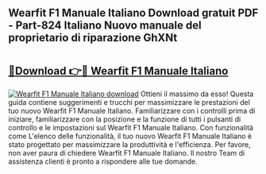## Wearfit F1 Manuale Italiano Download gratuit PDF - Part-824 Italiano Nuovo manuale del proprietario di riparazione GhXNt

# <h2><a href="http://dfgwpox.blite.top/?on=Wearfit+F1+Manuale+Italiano">🔗Download 👉🔴 Wearfit F1 Manuale Italiano</a></h2>

[![Wearfit F1 Manuale Italiano download](https://i.imgur.com/lujVjoI.png)](http://dfgwpox.blite.top/?on=Wearfit+F1+Manuale+Italiano)
Ottieni il massimo da esso! Questa guida contiene suggerimenti e trucchi per massimizzare le prestazioni del tuo nuovo Wearfit F1 Manuale Italiano. Familiarizzare con i controlli prima di iniziare, familiarizzare con la posizione e la funzione di tutti i pulsanti di controllo e le impostazioni sul Wearfit F1 Manuale Italiano. Con funzionalità come L'elenco delle funzionalità, il tuo nuovo Wearfit F1 Manuale Italiano è stato progettato per massimizzare la produttività e l'efficienza. Per favore, non aver paura di chiedere Wearfit F1 Manuale Italiano. Il nostro Team di assistenza clienti è pronto a rispondere alle tue domande.
